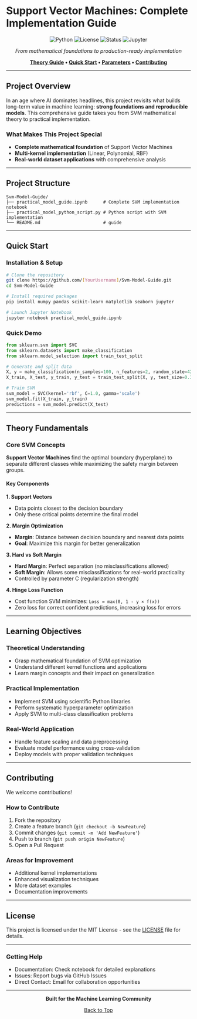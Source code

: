 # Support Vector Machines: Complete Implementation Guide

<div align="center">

![Python](https://img.shields.io/badge/python-3.8+-blue.svg)
![License](https://img.shields.io/badge/license-MIT-green.svg)
![Status](https://img.shields.io/badge/status-complete-brightgreen.svg)
![Jupyter](https://img.shields.io/badge/jupyter-notebook-orange.svg)

*From mathematical foundations to production-ready implementation*

**[Theory Guide](#theory-fundamentals) • [Quick Start](#quick-start) • [Parameters](#critical-parameters) • [Contributing](#contributing)**

</div>

---

## Project Overview

In an age where AI dominates headlines, this project revisits what builds long-term value in machine learning: **strong foundations and reproducible models**. This comprehensive guide takes you from SVM mathematical theory to practical implementation.

### What Makes This Project Special
- **Complete mathematical foundation** of Support Vector Machines
- **Multi-kernel implementation** (Linear, Polynomial, RBF)
- **Real-world dataset applications** with comprehensive analysis

---

## Project Structure

```
Svm-Model-Guide/
├── practical_model_guide.ipynb      # Complete SVM implementation notebook
├── practical_model_python_script.py # Python script with SVM implementation
└── README.md                        # guide
```
---
## Quick Start

### Installation & Setup
```bash
# Clone the repository
git clone https://github.com/[YourUsername]/Svm-Model-Guide.git
cd Svm-Model-Guide

# Install required packages
pip install numpy pandas scikit-learn matplotlib seaborn jupyter

# Launch Jupyter Notebook
jupyter notebook practical_model_guide.ipynb
```

### Quick Demo
```python
from sklearn.svm import SVC
from sklearn.datasets import make_classification
from sklearn.model_selection import train_test_split

# Generate and split data
X, y = make_classification(n_samples=100, n_features=2, random_state=42)
X_train, X_test, y_train, y_test = train_test_split(X, y, test_size=0.3)

# Train SVM
svm_model = SVC(kernel='rbf', C=1.0, gamma='scale')
svm_model.fit(X_train, y_train)
predictions = svm_model.predict(X_test)
```

---

## Theory Fundamentals

### Core SVM Concepts

**Support Vector Machines** find the optimal boundary (hyperplane) to separate different classes while maximizing the safety margin between groups.

#### Key Components

**1. Support Vectors**
- Data points closest to the decision boundary
- Only these critical points determine the final model

**2. Margin Optimization**
- **Margin**: Distance between decision boundary and nearest data points
- **Goal**: Maximize this margin for better generalization

**3. Hard vs Soft Margin**
- **Hard Margin**: Perfect separation (no misclassifications allowed)
- **Soft Margin**: Allows some misclassifications for real-world practicality
- Controlled by parameter C (regularization strength)

**4. Hinge Loss Function**
- Cost function SVM minimizes: `Loss = max(0, 1 - y × f(x))`
- Zero loss for correct confident predictions, increasing loss for errors

---


## Learning Objectives

### Theoretical Understanding
- Grasp mathematical foundation of SVM optimization
- Understand different kernel functions and applications
- Learn margin concepts and their impact on generalization

### Practical Implementation
- Implement SVM using scientific Python libraries
- Perform systematic hyperparameter optimization
- Apply SVM to multi-class classification problems

### Real-World Application
- Handle feature scaling and data preprocessing
- Evaluate model performance using cross-validation
- Deploy models with proper validation techniques

---

## Contributing

We welcome contributions! 

### How to Contribute
1. Fork the repository
2. Create a feature branch (`git checkout -b NewFeature`)
3. Commit changes (`git commit -m 'Add NewFeature'`)
4. Push to branch (`git push origin NewFeature`)
5. Open a Pull Request

### Areas for Improvement
- Additional kernel implementations
- Enhanced visualization techniques
- More dataset examples
- Documentation improvements

---

## License

This project is licensed under the MIT License - see the [LICENSE](LICENSE) file for details.

---

### Getting Help
- Documentation: Check notebook for detailed explanations
- Issues: Report bugs via GitHub Issues
- Direct Contact: Email for collaboration opportunities

---

<div align="center">

**Built for the Machine Learning Community**

[Back to Top](#support-vector-machines-complete-implementation-guide)

</div>
